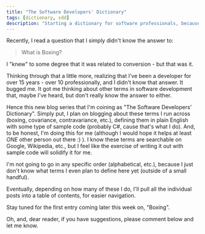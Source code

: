 ```yaml
---
title: "The Software Developers' Dictionary"
tags: [dictionary, sdd]
description: "Starting a dictionary for software professionals, because we like to use strange terms that have no meaning in traditional life."
---
```


Recently, I read a question that I simply didn't know the answer to:

> What is Boxing?

I "knew" to some degree that it was related to conversion - but that was it.

Thinking through that a little more, realizing that I've been a developer for over 15 years - over 10 professionally, and I didn't know that answer.  It bugged me.  It got me thinking about other terms in software development that, maybe I've heard, but don't really know the answer to either.

Hence this new blog series that I'm coining as "The Software Developers' Dictionary".  Simply put, I plan on blogging about these terms I run across (boxing, covariance, contravariance, etc.), defining them in plain English with some type of sample code (probably C#, cause that's what I do).  And, to be honest, I'm doing this for me (although I would hope it helps at least *ONE* other person out there :) ).  I know these terms are searchable on Google, Wikipedia, etc., but I feel like the exercise of writing it out with sample code will solidify it for me.

I'm not going to go in any specific order (alphabetical, etc.), because I just don't know what terms I even plan to define here yet (outside of a small handful).

Eventually, depending on how many of these I do, I'll pull all the individual posts into a table of contents, for easier navigation.

Stay tuned for the first entry coming later this week on, "Boxing".

Oh, and, dear reader, if you have suggestions, please comment below and let me know.  

